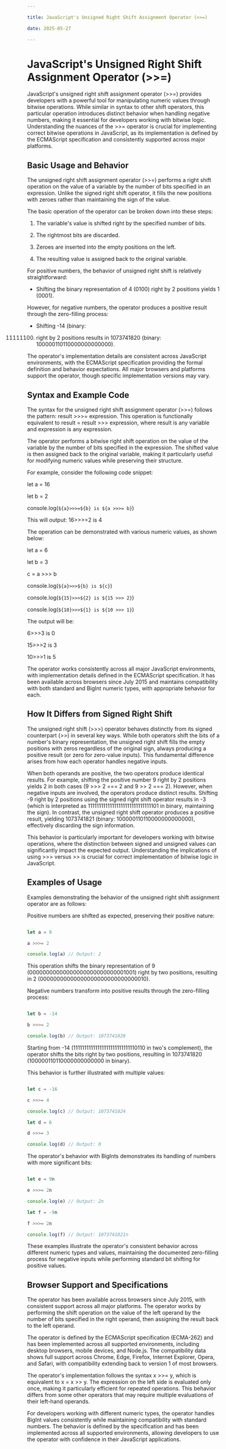 ```yaml
---

title: JavaScript's Unsigned Right Shift Assignment Operator (>>=)

date: 2025-05-27

---
```



# JavaScript's Unsigned Right Shift Assignment Operator (>>=)

JavaScript's unsigned right shift assignment operator (>>=) provides developers with a powerful tool for manipulating numeric values through bitwise operations. While similar in syntax to other shift operators, this particular operation introduces distinct behavior when handling negative numbers, making it essential for developers working with bitwise logic. Understanding the nuances of the >>= operator is crucial for implementing correct bitwise operations in JavaScript, as its implementation is defined by the ECMAScript specification and consistently supported across major platforms.


## Basic Usage and Behavior

The unsigned right shift assignment operator (>>=) performs a right shift operation on the value of a variable by the number of bits specified in an expression. Unlike the signed right shift operator, it fills the new positions with zeroes rather than maintaining the sign of the value.

The basic operation of the operator can be broken down into these steps:

1. The variable's value is shifted right by the specified number of bits.

2. The rightmost bits are discarded.

3. Zeroes are inserted into the empty positions on the left.

4. The resulting value is assigned back to the original variable.

For positive numbers, the behavior of unsigned right shift is relatively straightforward:

- Shifting the binary representation of 4 (0100) right by 2 positions yields 1 (0001).

However, for negative numbers, the operator produces a positive result through the zero-filling process:

- Shifting -14 (binary: 
11111100) right by 2 positions results in 1073741820 (binary: 
100000110110000000000000).

The operator's implementation details are consistent across JavaScript environments, with the ECMAScript specification providing the formal definition and behavior expectations. All major browsers and platforms support the operator, though specific implementation versions may vary.


## Syntax and Example Code

The syntax for the unsigned right shift assignment operator (>>=) follows the pattern: result >>>= expression. This operation is functionally equivalent to result = result >>> expression, where result is any variable and expression is any expression.

The operator performs a bitwise right shift operation on the value of the variable by the number of bits specified in the expression. The shifted value is then assigned back to the original variable, making it particularly useful for modifying numeric values while preserving their structure.

For example, consider the following code snippet:

let a = 16

let b = 2

console.log(`${a}>>>=${b} is ${a >>>= b}`)

This will output: 16>>>=2 is 4

The operation can be demonstrated with various numeric values, as shown below:

let a = 6

let b = 3

c = a >>> b

console.log(`${a}>>>${b} is ${c}`)

console.log(`${15}>>>${2} is ${15 >>> 2}`)

console.log(`${10}>>>${1} is ${10 >>> 1}`)

The output will be:

6>>>3 is 0

15>>>2 is 3

10>>>1 is 5

The operator works consistently across all major JavaScript environments, with implementation details defined in the ECMAScript specification. It has been available across browsers since July 2015 and maintains compatibility with both standard and BigInt numeric types, with appropriate behavior for each.


## How It Differs from Signed Right Shift

The unsigned right shift (>>>) operator behaves distinctly from its signed counterpart (>>) in several key ways. While both operators shift the bits of a number's binary representation, the unsigned right shift fills the empty positions with zeros regardless of the original sign, always producing a positive result (or zero for zero-value inputs). This fundamental difference arises from how each operator handles negative inputs.

When both operands are positive, the two operators produce identical results. For example, shifting the positive number 9 right by 2 positions yields 2 in both cases (9 >>> 2 === 2 and 9 >> 2 === 2). However, when negative inputs are involved, the operators produce distinct results. Shifting -9 right by 2 positions using the signed right shift operator results in -3 (which is interpreted as 11111111111111111111111111111101 in binary, maintaining the sign). In contrast, the unsigned right shift operator produces a positive result, yielding 1073741821 (binary: 
100000110110000000000000), effectively discarding the sign information.

This behavior is particularly important for developers working with bitwise operations, where the distinction between signed and unsigned values can significantly impact the expected output. Understanding the implications of using >>> versus >> is crucial for correct implementation of bitwise logic in JavaScript.


## Examples of Usage

Examples demonstrating the behavior of the unsigned right shift assignment operator are as follows:

Positive numbers are shifted as expected, preserving their positive nature:

```javascript

let a = 9

a >>>= 2

console.log(a) // Output: 2

```

This operation shifts the binary representation of 9 (00000000000000000000000000001001) right by two positions, resulting in 2 (00000000000000000000000000000010).

Negative numbers transform into positive results through the zero-filling process:

```javascript

let b = -14

b >>>= 2

console.log(b) // Output: 1073741820

```

Starting from -14 (11111111111111111111111111110110 in two's complement), the operator shifts the bits right by two positions, resulting in 1073741820 (100000110110000000000000 in binary).

This behavior is further illustrated with multiple values:

```javascript

let c = -16

c >>>= 4

console.log(c) // Output: 1073741824

let d = 6

d >>>= 3

console.log(d) // Output: 0

```

The operator's behavior with BigInts demonstrates its handling of numbers with more significant bits:

```javascript

let e = 9n

e >>>= 2n

console.log(e) // Output: 2n

let f = -9n

f >>>= 2n

console.log(f) // Output: 1073741821n

```

These examples illustrate the operator's consistent behavior across different numeric types and values, maintaining the documented zero-filling process for negative inputs while performing standard bit shifting for positive values.


## Browser Support and Specifications

The operator has been available across browsers since July 2015, with consistent support across all major platforms. The operator works by performing the shift operation on the value of the left operand by the number of bits specified in the right operand, then assigning the result back to the left operand.

The operator is defined by the ECMAScript specification (ECMA-262) and has been implemented across all supported environments, including desktop browsers, mobile devices, and Node.js. The compatibility data shows full support across Chrome, Edge, Firefox, Internet Explorer, Opera, and Safari, with compatibility extending back to version 1 of most browsers.

The operator's implementation follows the syntax x >>= y, which is equivalent to x = x >> y. The expression on the left side is evaluated only once, making it particularly efficient for repeated operations. This behavior differs from some other operators that may require multiple evaluations of their left-hand operands.

For developers working with different numeric types, the operator handles BigInt values consistently while maintaining compatibility with standard numbers. The behavior is defined by the specification and has been implemented across all supported environments, allowing developers to use the operator with confidence in their JavaScript applications.

